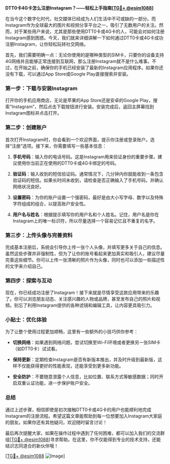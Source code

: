 **DTT0卡4G卡怎么注册Instagram？——轻松上手指南[[TG💪+ @esim1088](https://t.me/s/esim1088)]**

在当今这个数字化时代，社交媒体已经成为人们生活中不可或缺的一部分。而Instagram作为全球最大的图片和视频分享平台之一，吸引了无数用户的关注。然而，对于某些用户来说，尤其是那些使用DTT0卡或4G卡的人，可能会对如何注册Instagram感到困惑。今天，我们就来详细讲解一下如何通过DTT0卡或4G卡成功注册Instagram，让你轻松玩转社交网络。

首先，我们需要明确一点：无论你使用的是哪种类型的SIM卡，只要你的设备支持4G网络并且能够正常连接到互联网，那么注册Instagram就不是什么难事。不过，在开始之前，确保你的手机已经安装了最新的Instagram应用程序。如果你还没有下载，可以通过App Store或Google Play直接搜索并安装。

### **第一步：下载与安装Instagram**

打开你的手机应用商店，无论是苹果的App Store还是安卓的Google Play，搜索“Instagram”，然后点击下载按钮进行安装。安装完成后，返回主屏幕找到Instagram图标并点击打开。

### **第二步：创建账户**

首次打开Instagram时，你会看到一个欢迎界面，提示你注册或登录账户。选择“注册”选项。接下来，你需要填写一些基本信息：

1. **手机号码**：输入你的电话号码。这是Instagram用来验证身份的重要步骤。建议使用你当前正在使用的DTT0卡或4G卡绑定的号码。
   
2. **验证码**：输入收到的短信验证码。通常情况下，几分钟内你就能收到一条包含验证码的短信。如果长时间未收到，请检查是否正确输入了手机号码，并确认网络状况良好。

3. **设置密码**：为你的账户设置一个强密码，最好是由大小写字母、数字以及特殊字符组成的组合，以提高账户安全性。

4. **用户名与姓名**：根据提示填写你的用户名和个人姓名。记住，用户名是你在Instagram上的唯一标识符，所以尽量选择一个容易记忆且不重复的名字。

### **第三步：上传头像与完善资料**

完成基本注册后，系统会引导你上传一张个人头像，并填写更多关于自己的信息。虽然这些步骤并非强制性，但为了让你的账号看起来更加真实和吸引人，建议尽量完善这些细节。你可以上传一张清晰的照片作为头像，同时也可以添加一些描述性的文字来介绍自己。

### **第四步：探索与互动**

现在，你已经成功注册了Instagram！接下来就是尽情享受这款应用带来的乐趣了。你可以浏览朋友动态、关注感兴趣的人物或品牌，甚至发布自己的照片和视频。别忘了利用Instagram提供的各种滤镜和编辑工具，让内容更具吸引力。

### **小贴士：优化体验**

为了让整个使用过程更加顺畅，这里有一些额外的小技巧供你参考：

- **切换网络**：如果遇到网络问题，尝试切换至Wi-Fi环境或者更换另一张SIM卡（如DTT0卡）试试看。
  
- **保持更新**：定期检查Instagram是否有新版本推出，并及时升级到最新版，这样不仅能获得更好的性能表现，还能享受到更多新功能。

- **安全防护**：不要随意泄露个人信息，比如位置、联系方式等敏感数据；同时开启双重认证功能，进一步保护账户安全。

### **总结**

通过上述步骤，相信即使是初次接触DTT0卡或4G卡的用户也能顺利地完成Instagram的注册流程。希望这篇文章能帮助到每一位想要加入Instagram大家庭的朋友。如果你还有其他疑问，欢迎随时留言讨论！

最后再次提醒大家，如果在操作过程中遇到了任何困难，都可以加入我们的交流群组[[TG💪+ @esim1088](https://t.me/s/esim1088)]寻求帮助。在这里，你不仅能得到专业的技术支持，还能结识志同道合的新伙伴哦！

[[TG💪+ @esim1088](https://t.me/s/esim1088) ![Image](https://i.postimg.cc/4NQfJmqS/Snipaste-2025-05-13-00-14-12.png)]